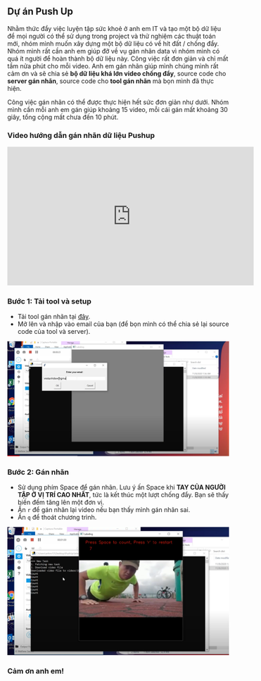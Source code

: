## Dự án Push Up

Nhằm thức đẩy việc luyện tập sức khoẻ ở anh em IT và tạo một bộ dữ liệu để mọi người có thể sử dụng trong project và thử nghiệm các thuật toán mới, nhóm mình muốn xây dựng một bộ dữ liệu có về hít đất / chống đẩy. Nhóm mình rất cần anh em giúp đỡ về vụ gán nhãn data vì nhóm mình có quá ít người để hoàn thành bộ dữ liệu này. Công việc rất đơn giản và chỉ mất tầm nửa phút cho mỗi video. Anh em gán nhãn giúp mình chúng mình rất cảm ơn và sẽ chia sẻ **bộ dữ liệu khá lớn video chống đẩy**, source code cho **server gán nhãn**, source code cho **tool gán nhãn** mà bọn mình đã thực hiện.

Công việc gán nhãn có thể được thực hiện hết sức đơn giản như dưới. Nhóm mình cần mỗi anh em gán giúp khoảng 15 video, mỗi cái gán mất khoảng 30 giây, tổng cộng mất chưa đến 10 phút.

### Video hướng dẫn gán nhãn dữ liệu Pushup

<iframe width="560" height="315" src="https://www.youtube.com/embed/HUl3rLiH2Qw" frameborder="0" allow="accelerometer; autoplay; clipboard-write; encrypted-media; gyroscope; picture-in-picture" allowfullscreen></iframe>

### Bước 1: Tải tool và setup

- Tải tool gán nhãn tại [đây](https://raw.githubusercontent.com/vietanhdev/pushup-project/gh-pages/label_tool.exe).
- Mở lên và nhập vào email của bạn (để bọn mình có thể chia sẻ lại source code của tool và server).

![Hình 1](1.png)

### Bước 2: Gán nhãn

- Sử dụng phím Space để gán nhãn. Lưu ý ấn Space khi **TAY CỦA NGƯỜI TẬP Ở VỊ TRÍ CAO NHẤT**, tức là kết thúc một lượt chống đẩy. Bạn sẽ thấy biến đếm tăng lên một đơn vị.
- Ấn `r` để gán nhãn lại video nếu bạn thấy mình gán nhãn sai.
- Ấn `q` để thoát chương trình.

![Hình 2](2.png)


### Cảm ơn anh em!
